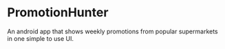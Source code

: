 PromotionHunter
===

An android app that shows weekly promotions from popular supermarkets in one simple to use UI.